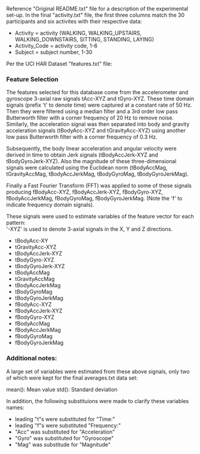 Reference "Original README.txt" file for a description of the experimental set-up. In the final "activity.txt" file, the first three columns match the 30 participants and six activites with their respective data:

  - Activity = activity (WALKING, WALKING_UPSTAIRS, WALKING_DOWNSTAIRS, SITTING, STANDING, LAYING)
  - Activity_Code = activity code, 1-6
  - Subject = subject number, 1-30

Per the UCI HAR Dataset "features.txt" file:

### Feature Selection

The features selected for this database come from the accelerometer and gyroscope 3-axial raw signals tAcc-XYZ and tGyro-XYZ. These time domain signals (prefix 't' to denote time) were captured at a constant rate of 50 Hz. Then they were filtered using a median filter and a 3rd order low pass Butterworth filter with a corner frequency of 20 Hz to remove noise. Similarly, the acceleration signal was then separated into body and gravity acceleration signals (tBodyAcc-XYZ and tGravityAcc-XYZ) using another low pass Butterworth filter with a corner frequency of 0.3 Hz. 

Subsequently, the body linear acceleration and angular velocity were derived in time to obtain Jerk signals (tBodyAccJerk-XYZ and tBodyGyroJerk-XYZ). Also the magnitude of these three-dimensional signals were calculated using the Euclidean norm (tBodyAccMag, tGravityAccMag, tBodyAccJerkMag, tBodyGyroMag, tBodyGyroJerkMag). 

Finally a Fast Fourier Transform (FFT) was applied to some of these signals producing fBodyAcc-XYZ, fBodyAccJerk-XYZ, fBodyGyro-XYZ, fBodyAccJerkMag, fBodyGyroMag, fBodyGyroJerkMag. (Note the 'f' to indicate frequency domain signals). 

These signals were used to estimate variables of the feature vector for each pattern:  
'-XYZ' is used to denote 3-axial signals in the X, Y and Z directions.

  - tBodyAcc-XY 
  - tGravityAcc-XYZ 
  - tBodyAccJerk-XYZ
  - tBodyGyro-XYZ
  - tBodyGyroJerk-XYZ
  - tBodyAccMag
  - tGravityAccMag
  - tBodyAccJerkMag
  - tBodyGyroMag
  - tBodyGyroJerkMag
  - fBodyAcc-XYZ
  - fBodyAccJerk-XYZ
  - fBodyGyro-XYZ
  - fBodyAccMag
  - fBodyAccJerkMag
  - fBodyGyroMag
  - fBodyGyroJerkMag

### Additional notes:

A large set of variables were estimated from these above signals, only two of which were kept for the final averages.txt data set: 

mean(): Mean value
std(): Standard deviation

In addition, the following substituions were made to clarify these variables names:

  * leading "t"s were substituted for "Time:"
  * leading "f"s were substituted "Frequency:"
  * "Acc" was substituted for "Acceleration"
  * "Gyro" was substituted for "Gyroscope"
  * "Mag" was substitude for "Magnitude"
